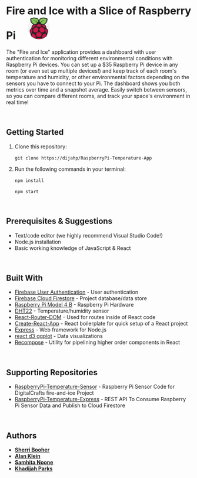 # Fire and Ice with a Slice of Raspberry Pi &nbsp; &nbsp; <img src="./src/assets/IMG/raspberry-pi.svg" width="60" height="60" />


The "Fire and Ice" application provides a dashboard with user authentication for monitoring different environmental conditions with Raspberry Pi devices. You can set up a \$35 Raspberry Pi device in any room (or even set up multiple devices!) and keep track of each room's temperature and humidity, or other environmental factors depending on the sensors you have to connect to your Pi. The dashboard shows you both metrics over time and a snapshot average. Easily switch between sensors, so you can compare different rooms, and track your space's environment in real time!

&nbsp;


## Getting Started

1. Clone this repository:
    ``` 
    git clone https://dijahp/RaspberryPi-Temperature-App 
    ```

2. Run the following commands in your terminal:
   ```
   npm install
   ```
   ```
   npm start
   ```
 &nbsp;
 
## Prerequisites & Suggestions

- Text/code editor (we highly recommend Visual Studio Code!)
- Node.js installation
- Basic working knowledge of JavaScript & React

&nbsp;

## Built With

- [Firebase User Authentication](https://firebase.google.com/products/auth/) - User authentication
- [Firebase Cloud Firestore](https://firebase.google.com/products/firestore/) - Project database/data store
- [Raspberry Pi Model 4 B](https://www.raspberrypi.org/products/raspberry-pi-4-model-b/) - Raspberry Pi Hardware
- [DHT22](https://smile.amazon.com/gp/product/B07H2RP26F/ref=ppx_yo_dt_b_asin_title_o02_s00?ie=UTF8&psc=1) - Temperature/humidity sensor
- [React-Router-DOM](https://reacttraining.com/react-router/web/guides/quick-start) - Used for routes inside of React code
- [Create-React-App](https://github.com/facebook/create-react-app) - React boilerplate for quick setup of a React project
- [Express](https://expressjs.com/) - Web framework for Node.js
- [react d3 ggplot](https://www.npmjs.com/package/react-d3-ggplot) - Data visualizations
- [Recompose](https://recompose.docsforhumans.com/) - Utility for pipelining higher order components in React

&nbsp;

## Supporting Repositories

- [RaspberryPi-Temperature-Sensor](https://github.com/alankleindev/RaspberryPi-Temperature-Sensor) - Raspberry Pi Sensor Code for DigitalCrafts fire-and-ice Project
- [RaspberryPi-Temperature-Express](https://github.com/alankleindev/RaspberryPi-Temperature-Express) - REST API To Consume Raspberry Pi Sensor Data and Publish to Cloud Firestore

&nbsp;

## Authors

- [**Sherri Booher**](https://github.com/sherribooher)
- [**Alan Klein**](https://github.com/alankleindev)
- [**Samhita Noone**](https://github.com/samhitanoone)
- [**Khadijah Parks**](https://github.com/dijahp)
